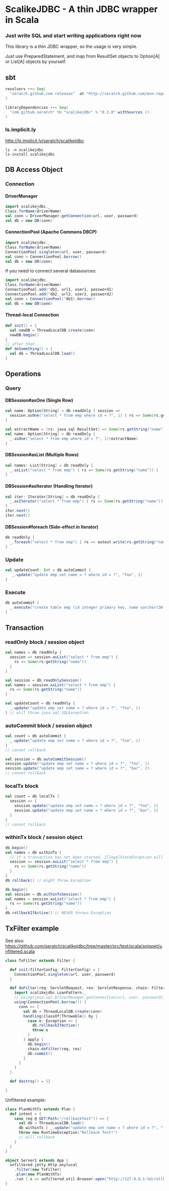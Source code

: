 # ScalikeJDBC - A thin JDBC wrapper in Scala

### Just write SQL and start writing applications right now

This library is a thin JDBC wrapper, so the usage is very simple. 

Just use PreparedStatement, and map from ResultSet objects to Option[A] or List[A] objects by yourself.

## sbt

```scala
resolvers ++= Seq(
  "seratch.github.com releases"  at "http://seratch.github.com/mvn-repo/releases"
)

libraryDependencies ++= Seq(
  "com.github.seratch" %% "scalikejdbc" % "0.2.0" withSources ()
)
```

### ls.implicit.ly

http://ls.implicit.ly/seratch/scalikejdbc

```
ls -n scalikejdbc
ls-install scalikejdbc
```

## DB Access Object

### Connection

#### DriverManager

```scala
import scalikejdbc._
Class.forName(driverName)
val conn = DriverManager.getConnection(url, user, password)
val db = new DB(conn)
```

#### ConnectionPool (Apache Commons DBCP)

```scala
import scalikejdbc._
Class.forName(driverName)
ConnectionPool.singleton(url, user, password)
val conn = ConnectionPool.borrow()
val db = new DB(conn)
```

If you need to connect several datasources:

```scala
import scalikejdbc._
Class.forName(driverName)
ConnectionPool.add('db1, url1, user1, password1)
ConnectionPool.add('db2, url2, user2, password2)
val conn = ConnectionPool('db1).borrow()
val db = new DB(conn)
```


#### Thread-local Connection

```scala
def init() = {
  val newDB = ThreadLocalDB.create(conn)
  newDB.begin()
}
// after that..
def doSomething() = {
  val db = ThreadLocalDB.load()
}
```

## Operations

### Query

#### DBSession#asOne (Single Row)

```scala
val name: Option[String] = db readOnly { session =>
  session.asOne("select * from emp where id = ?", 1) { rs => Some(rs.getString("name")) }
}

val extractName = (rs: java.sql.ResultSet) => Some(rs.getString("name"))
val name: Option[String] = db readOnly {
  _.asOne("select * from emp where id = ?", 1)(extractName)
}
```
#### DBSession#asList (Multiple Rows)

```scala
val names: List[String] = db readOnly {
  _.asList("select * from emp") { rs => Some(rs.getString("name")) }
}
```

#### DBSession#asIterator (Handling Iterator)

```scala
val iter: Iterator[String] = db readOnly {
  _.asIterator("select * from emp") { rs => Some(rs.getString("name")) }
}
iter.next()
iter.next()
```

#### DBSession#foreach (Side-effect in Iterator)

```scala
db readOnly {
  _.foreach("select * from emp") { rs => outout.write(rs.getString("name")) }
}
```


### Update

```scala
val updateCount: Int = db autoCommit {
   _.update("update emp set name = ? where id = ?", "foo", 1)
}
```

### Execute

```scala
db autoCommit {
  _.execute("create table emp (id integer primary key, name varchar(30))")
}
```

## Transaction

### readOnly block / session object

```scala
val names = db readOnly {
  session => session.asList("select * from emp") {
    rs => Some(rs.getString("name"))
  }
}

val session = db.readOnlySession()
val names = session.asList("select * from emp") {
  rs => Some(rs.getString("name"))
}

val updateCount = db readOnly {
  _.update("update emp set name = ? where id = ?", "foo", 1)
} // will throw java.sql.SQLException
```

### autoCommit block / session object

```scala
val count = db autoCommit {
  _.update("update emp set name = ? where id = ?", "foo", 1)
}
// cannot rollback

val session = db.autoCommitSession()
session.update("update emp set name = ? where id = ?", "foo", 1)
session.update("update emp set name = ? where id = ?", "bar", 2)
// cannot rollback
```

### localTx block

```scala
val count = db localTx {
  session => {
    session.update("update emp set name = ? where id = ?", "foo", 1)
    session.update("update emp set name = ? where id = ?", "bar", 2)
  }
}
// cannot rollback
```

### withinTx block / session object

```scala
db.begin()
val names = db withinTx {
  // if a transaction has not been started, IllegalStateException will be thrown
  session => session.asList("select * from emp") {
    rs => Some(rs.getString("name"))
  }
}
db.rollback() // might throw Exception

db.begin()
val session = db.withinTxSession()
val names = session.asList("select * from emp") {
  rs => Some(rs.getString("name"))
}
db.rollbackIfActive() // NEVER throws Exception
```

## TxFilter example

See also: https://github.com/seratch/scalikejdbc/tree/master/src/test/scala/snippet/unfiltered.scala

```scala
class TxFilter extends Filter {

  def init(filterConfig: FilterConfig) = {
    ConnectionPool.singleton(url, user, password)
  }

  def doFilter(req: ServletRequest, res: ServletResponse, chain: FilterChain) = {
    import scalikejdbc.LoanPattern._
    // using(java.sql.DriverManager.getConnection(url, user, password)) {
    using(ConnectionPool.borrow()) {
      conn => {
        val db = ThreadLocalDB.create(conn)
        handling(classOf[Throwable]) by {
          case e: Exception => {
            db.rollbackIfActive()
            throw e
          }
        } apply {
          db.begin()
          chain.doFilter(req, res)
          db.commit()
        }
      }
    }
  }

  def destroy() = {}

}
```

Unfiltered example:

```scala
class PlanWithTx extends Plan {
  def intent = {
    case req @ GET(Path("/rollbackTest")) => {
      val db = ThreadLocalDB.load()
      db withinTx { _.update("update emp set name = ? where id = ?", "foo", 1) }
      throw new RuntimeException("Rollback Test!")
      // will rollback
    }
  }
}

object Server1 extends App {
  unfiltered.jetty.Http.anylocal
    .filter(new TxFilter)
    .plan(new PlanWithTx)
    .run { s => unfiltered.util.Browser.open("http://127.0.0.1:%d/rollbackTest".format(s.port))}
}
```
